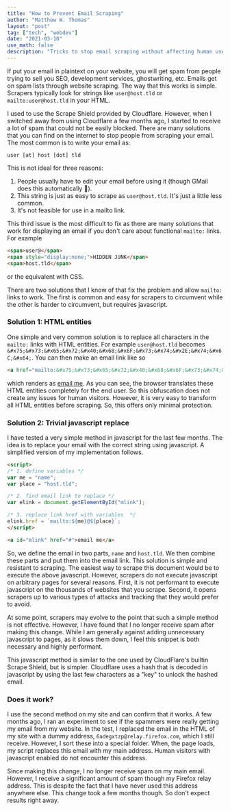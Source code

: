 ```yaml
---
title: "How to Prevent Email Scraping"
author: "Matthew W. Thomas"
layout: "post"
tag: ["tech", "webdev"]
date: "2021-03-10"
use_math: false
description: "Tricks to stop email scraping without affecting human users"
---
```


If put your email in plaintext on your website, you will get spam from people trying to sell you SEO, development services, ghostwriting, etc. Emails get on spam lists through website scraping. The way that this works is simple. Scrapers typically look for strings like `user@host.tld` or `mailto:user@host.tld` in your HTML.

I used to use the Scrape Shield provided by Cloudflare. However, when I switched away from using Cloudflare a few months ago, I started to receive a lot of spam that could not be easily blocked. There are many solutions that you can find on the internet to stop people from scraping your email. The most common is to write your email as:

~~~
user [at] host [dot] tld
~~~

This is not ideal for three reasons:

1. People usually have to edit your email before using it (though GMail does this automatically 🧪).
2. This string is just as easy to scrape as `user@host.tld`. It's just a little less common.
3. It's not feasible for use in a mailto link.

This third issue is the most difficult to fix as there are many solutions that work for displaying an email if you don't care about functional `mailto:` links. For example

~~~ html
<span>user@</span>
<span style="display:none;">HIDDEN JUNK</span>
<span>host.tld</span>
~~~

or the equivalent with CSS.

There are two solutions that I know of that fix the problem and allow `mailto:` links to work. The first is common and easy for scrapers to circumvent while the other is harder to circumvent, but requires javascript.

### Solution 1: HTML entities

One simple and very common solution is to replace all characters in the `mailto:` links with HTML entities. For example `user@host.tld` becomes `&#x75;&#x73;&#x65;&#x72;&#x40;&#x68;&#x6F;&#x73;&#x74;&#x2E;&#x74;&#x6C;&#x64;`. You can then make an email link like so

~~~ html
<a href="mailto:&#x75;&#x73;&#x65;&#x72;&#x40;&#x68;&#x6F;&#x73;&#x74;&#x2E;&#x74;&#x6C;&#x64;">email me</a>
~~~

which renders as <a href="mailto:&#x75;&#x73;&#x65;&#x72;&#x40;&#x68;&#x6F;&#x73;&#x74;&#x2E;&#x74;&#x6C;&#x64;">email me</a>. As you can see, the browser translates these HTML entities completely for the end user. So this obfuscation does not create any issues for human visitors. However, it is very easy to transform all HTML entities before scraping. So, this offers only minimal protection.

### Solution 2: Trivial javascript replace

I have tested a very simple method in javascript for the last few months. The idea is to replace your email with the correct string using javascript. A simplified version of my implementation follows.

~~~ html
<script>
/* 1. define variables */
var me = "name";
var place = "host.tld";

/* 2. find email link to replace */
var elink = document.getElementById("mlink");

/* 3. replace link href with variables  */
elink.href = `mailto:${me}@${place}`;
</script>

<a id="mlink" href="#">email me</a>
~~~

So, we define the email in two parts, `name` and `host.tld`. We then combine these parts and put them into the email link. This solution is simple and resistant to scraping. The easiest way to scrape this document would be to execute the above javascript. However, scrapers do not execute javascript on arbitrary pages for several reasons. First, it is not performant to execute javascript on the thousands of websites that you scrape. Second, it opens scrapers up to various types of attacks and tracking that they would prefer to avoid.

At some point, scrapers may evolve to the point that such a simple method is not effective. However, I have found that I no longer receive spam after making this change. While I am generally against adding unnecessary javascript to pages, as it slows them down, I feel this snippet is both necessary and highly performant.

This javascript method is similar to the one used by CloudFlare's builtin Scrape Shield, but is simpler. Cloudflare uses a hash that is decoded in javascript by using the last few characters as a "key" to unlock the hashed email.

### Does it work?

I use the second method on my site and can confirm that it works. A few months ago, I ran an experiment to see if the spammers were really getting my email from my website. In the test, I replaced the email in the HTML of my site with a dummy address, `6adegxtzp@relay.firefox.com`, which I still receive. However, I sort these into a special folder. When, the page loads, my script replaces this email with my main address. Human visitors with javascript enabled do not encounter this address.

Since making this change, I no longer receive spam on my main email. However, I receive a significant amount of spam though my Firefox relay address. This is despite the fact that I have never used this address anywhere else. This change took a few months though. So don't expect results right away.
